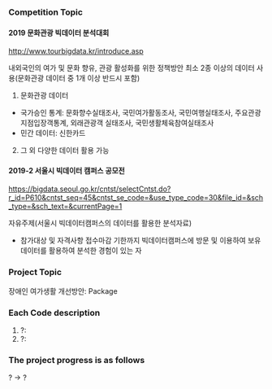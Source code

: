 ### Competition Topic
#### 2019 문화관광 빅데이터 분석대회  
http://www.tourbigdata.kr/introduce.asp

내외국인의 여가 및 문화 향유, 관광 활성화를 위한 정책방안
최소 2종 이상의 데이터 사용(문화관광 데이터 중 1개 이상 반드시 포함)
1) 문화관광 데이터
- 국가승인 통계: 문화향수실태조사, 국민여가활동조사, 국민여행실태조사, 주요관광지점입장객통계, 외래관광객 실태조사, 국민생활체육참여실태조사
- 민간 데이터: 신한카드
2) 그 외 다양한 데이터 활용 가능

#### 2019-2 서울시 빅데이터 캠퍼스 공모전  
https://bigdata.seoul.go.kr/cntst/selectCntst.do?r_id=P610&cntst_seq=45&cntst_se_code=&use_type_code=30&file_id=&sch_type=&sch_text=&currentPage=1

자유주제(서울시 빅데이터캠퍼스의 데이터를 활용한 분석자료)

* 참가대상 및 자격사항
접수마감 기한까지 빅데이터캠퍼스에 방문 및 이용하여 보유 데이터를 활용하여 분석한 경험이 있는 자

### Project Topic
장애인 여가생활 개선방안: Package

### Each Code description
1. ?:
2. ?:

### The project progress is as follows
? -> ?

